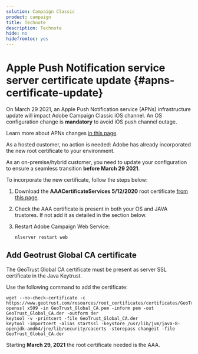 ```yaml
---
solution: Campaign Classic
product: campaign
title: Technote
description: Technote
hide: no
hidefromtoc: yes
---
```


# Apple Push Notification service server certificate update {#apns-certificate-update}

On March 29 2021, an Apple Push Notification service (APNs) infrastructure update will impact Adobe Campaign Classic iOS channel. An OS configuration change is **mandatory** to avoid iOS push channel outage.
 
Learn more about APNs changes [in this page](https://developer.apple.com/news/?id=7gx0a2lp).

As a hosted customer, no action is needed: Adobe has already incorporated the new root certificate to your environment.

As an on-premise/hybrid customer, you need to update your configuration to ensure a seamless transition **before March 29 2021**.

To incorporate the new certificate, follow the steps below:

1. Download the **AAACertificateServices 5/12/2020** root certificate [from this page](https://support.sectigo.com/Com_KnowledgeDetailPage?Id=kA03l00000117cL).

1. Check the AAA certificate is present in both your OS and JAVA trustores. If not add it as detailed in the section below.

1. Restart Adobe Campaign Web Service:

    ```
    nlserver restart web
    ```

## Add Geotrust Global CA certificate

The GeoTrust Global CA certificate must be present as server SSL certificate in the Java Keytrust.

Use the following command to add the certificate:

```
wget --no-check-certificate -c https://www.geotrust.com/resources/root_certificates/certificates/GeoTrust_Global_CA.pem 
openssl x509 -in GeoTrust_Global_CA.pem -inform pem -out GeoTrust_Global_CA.der -outform der
keytool -v -printcert -file GeoTrust_Global_CA.der
keytool -importcert -alias startssl -keystore /usr/lib/jvm/java-8-openjdk-amd64/jre/lib/security/cacerts -storepass changeit -file GeoTrust_Global_CA.der
```

Starting **March 29, 2021** the root certificate needed is the AAA.
